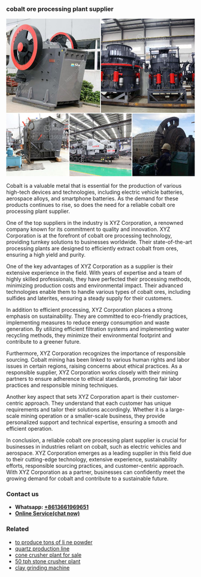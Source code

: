 <h3>cobalt ore processing plant supplier</h3><img src='1708499321.jpg' alt=''><p>Cobalt is a valuable metal that is essential for the production of various high-tech devices and technologies, including electric vehicle batteries, aerospace alloys, and smartphone batteries. As the demand for these products continues to rise, so does the need for a reliable cobalt ore processing plant supplier.</p><p>One of the top suppliers in the industry is XYZ Corporation, a renowned company known for its commitment to quality and innovation. XYZ Corporation is at the forefront of cobalt ore processing technology, providing turnkey solutions to businesses worldwide. Their state-of-the-art processing plants are designed to efficiently extract cobalt from ores, ensuring a high yield and purity.</p><p>One of the key advantages of XYZ Corporation as a supplier is their extensive experience in the field. With years of expertise and a team of highly skilled professionals, they have perfected their processing methods, minimizing production costs and environmental impact. Their advanced technologies enable them to handle various types of cobalt ores, including sulfides and laterites, ensuring a steady supply for their customers.</p><p>In addition to efficient processing, XYZ Corporation places a strong emphasis on sustainability. They are committed to eco-friendly practices, implementing measures to reduce energy consumption and waste generation. By utilizing efficient filtration systems and implementing water recycling methods, they minimize their environmental footprint and contribute to a greener future.</p><p>Furthermore, XYZ Corporation recognizes the importance of responsible sourcing. Cobalt mining has been linked to various human rights and labor issues in certain regions, raising concerns about ethical practices. As a responsible supplier, XYZ Corporation works closely with their mining partners to ensure adherence to ethical standards, promoting fair labor practices and responsible mining techniques.</p><p>Another key aspect that sets XYZ Corporation apart is their customer-centric approach. They understand that each customer has unique requirements and tailor their solutions accordingly. Whether it is a large-scale mining operation or a smaller-scale business, they provide personalized support and technical expertise, ensuring a smooth and efficient operation.</p><p>In conclusion, a reliable cobalt ore processing plant supplier is crucial for businesses in industries reliant on cobalt, such as electric vehicles and aerospace. XYZ Corporation emerges as a leading supplier in this field due to their cutting-edge technology, extensive experience, sustainability efforts, responsible sourcing practices, and customer-centric approach. With XYZ Corporation as a partner, businesses can confidently meet the growing demand for cobalt and contribute to a sustainable future.</p><h3>Contact us</h3><ul><li><strong>Whatsapp:&nbsp;<a href="https://wa.me/8613661969651">+8613661969651</a></strong></li><li><a href="https://swt.shibang-china.com/?git&amp;zhl&amp;cobalt ore processing plant supplier"><strong>Online Service(chat now)</strong></a></li></ul><h3>Related</h3><ul><li><a href='to produce tons of li ne powder.md'>to produce tons of li ne powder</a></li><li><a href='quartz production line.md'>quartz production line</a></li><li><a href='cone crusher plant for sale.md'>cone crusher plant for sale</a></li><li><a href='50 tph stone crusher plant.md'>50 tph stone crusher plant</a></li><li><a href='clay grinding machine.md'>clay grinding machine</a></li></ul>